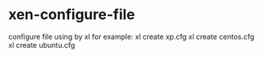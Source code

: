 # xen-configure-file
configure file using by xl
for example: 
xl create xp.cfg
xl create centos.cfg
xl create ubuntu.cfg
